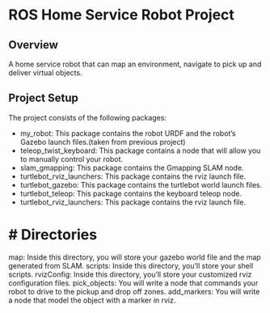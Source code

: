 # ROS Home Service Robot Project

## Overview
 A home service robot that can map an environment, navigate to pick up and deliver virtual objects.

## Project Setup
The project consists of the following packages:
* my_robot: This package contains the robot URDF and the robot’s Gazebo launch files.(taken from previous project)
* teleop_twist_keyboard: This package contains a node that will allow you to manually control your robot.
* slam_gmapping: This package contains the Gmapping SLAM node.
* turtlebot_rviz_launchers: This package contains the rviz launch file.
* turtlebot_gazebo: This package contains the turtlebot world launch files.
* turtlebot_teleop: This package contains the keyboard teleop node.
* turtlebot_rviz_launchers: This package contains the rviz launch file.


# # Directories
map: Inside this directory, you will store your gazebo world file and the map generated from SLAM.
scripts: Inside this directory, you’ll store your shell scripts.
rvizConfig: Inside this directory, you’ll store your customized rviz configuration files.
pick_objects: You will write a node that commands your robot to drive to the pickup and drop off zones.
add_markers: You will write a node that model the object with a marker in rviz.
